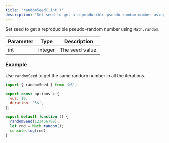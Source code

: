 ```yaml
---
title: 'randomSeed( int )'
description: 'Set seed to get a reproducible pseudo-random number using `Math.random`.'
---
```


Set seed to get a reproducible pseudo-random number using `Math.random`.

| Parameter | Type    | Description     |
| --------- | ------- | --------------- |
| int       | integer | The seed value. |

### Example

Use `randomSeed` to get the same random number in all the iterations.

<div class="code-group" data-props='{"labels": []}'>

```js
import { randomSeed } from 'k6';

export const options = {
  vus: 10,
  duration: '5s',
};

export default function () {
  randomSeed(123456789);
  let rnd = Math.random();
  console.log(rnd);
}
```

</div>
